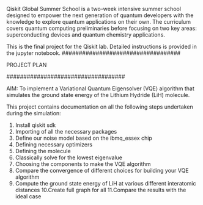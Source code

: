 Qiskit Global Summer School is a two-week intensive summer school designed to empower the next generation of quantum developers with the knowledge to explore quantum applications on their own. The curriculum covers quantum computing preliminaries before focusing on two key areas: superconducting devices and quantum chemistry applications.


This is the final project for the Qiskit lab.
Detailed instructions is provided in the jupyter notebook.
###################################

PROJECT PLAN

###################################

AIM: To implement a Variational Quantum Eigensolver (VQE) algorithm that simulates the ground state energy of the Lithium Hydride (LiH) molecule. 

This project contains documentation on all the following steps undertaken during the simulation:
1. Install qiskit sdk 
2. Importing of all the necessary packages 
3. Define our noise model based on the ibmq_essex chip 
4. Defining necessary optimizers 
5. Defining the molecule 
6. Classically solve for the lowest eigenvalue 
7. Choosing the components to make the VQE algorithm 
8. Compare the convergence of different choices for building your VQE algorithm 
9. Compute the ground state energy of LiH at various different interatomic distances 
10.Create full graph for all 
11.Compare the results with the ideal case
